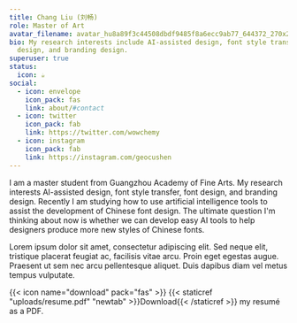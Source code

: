 ```yaml
---
title: Chang Liu (刘畅)
role: Master of Art
avatar_filename: avatar_hu8a89f3c44508dbdf9485f8a6ecc9ab77_644372_270x270_fill_lanczos_center_3.png
bio: My research interests include AI-assisted design, font style transfer, font
  design, and branding design.
superuser: true
status:
  icon: ☕️
social:
  - icon: envelope
    icon_pack: fas
    link: about/#contact
  - icon: twitter
    icon_pack: fab
    link: https://twitter.com/wowchemy
  - icon: instagram
    icon_pack: fab
    link: https://instagram.com/geocushen
---
```

I am a master student from Guangzhou Academy of Fine Arts. My research interests AI-assisted design, font style transfer, font design, and branding design. Recently I am studying how to use artificial intelligence tools to assist the development of Chinese font design. The ultimate question I'm thinking about now is whether we can develop easy AI tools to help designers produce more new styles of Chinese fonts.

Lorem ipsum dolor sit amet, consectetur adipiscing elit. Sed neque elit, tristique placerat feugiat ac, facilisis vitae arcu. Proin eget egestas augue. Praesent ut sem nec arcu pellentesque aliquet. Duis dapibus diam vel metus tempus vulputate.

{{< icon name="download" pack="fas" >}} {{< staticref "uploads/resume.pdf" "newtab" >}}Download{{< /staticref >}} my resumé as a PDF.